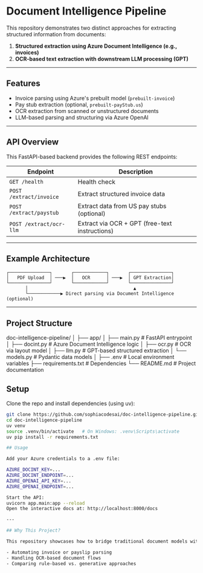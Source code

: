 # Document Intelligence Pipeline

This repository demonstrates two distinct approaches for extracting structured information from documents:

1. **Structured extraction using Azure Document Intelligence (e.g., invoices)**
2. **OCR-based text extraction with downstream LLM processing (GPT)**

---

## Features

- Invoice parsing using Azure's prebuilt model (`prebuilt-invoice`)
- Pay stub extraction (optional, `prebuilt-payStub.us`)
- OCR extraction from scanned or unstructured documents
- LLM-based parsing and structuring via Azure OpenAI

---

## API Overview

This FastAPI-based backend provides the following REST endpoints:

| Endpoint                 | Description                                     |
|--------------------------|-------------------------------------------------|
| `GET /health`            | Health check                                   |
| `POST /extract/invoice`  | Extract structured invoice data                |
| `POST /extract/paystub`  | Extract data from US pay stubs (optional)      |
| `POST /extract/ocr-llm`  | Extract via OCR + GPT (free-text instructions) |

---

## Example Architecture

```text
┌───────────────┐       ┌────────────┐       ┌───────────────┐
│   PDF Upload  │ ───▶  │   OCR      │ ───▶  │ GPT Extraction│
└───────────────┘       └────────────┘       └───────────────┘
       │                                       ▲
       └────────────▶ Direct parsing via Document Intelligence (optional)
```

---

## Project Structure

doc-intelligence-pipeline/
│
├── app/
│   ├── main.py         # FastAPI entrypoint
│   ├── docint.py       # Azure Document Intelligence logic
│   ├── ocr.py          # OCR via layout model
│   ├── llm.py          # GPT-based structured extraction
│   └── models.py       # Pydantic data models
│
├── .env                # Local environment variables
├── requirements.txt    # Dependencies
└── README.md           # Project documentation

## Setup

Clone the repo and install dependencies (using uv):

```bash
git clone https://github.com/sophiacodesai/doc-intelligence-pipeline.git
cd doc-intelligence-pipeline
uv venv
source .venv/bin/activate   # On Windows: .venv\Scripts\activate
uv pip install -r requirements.txt

## Usage

Add your Azure credentials to a .env file:

AZURE_DOCINT_KEY=...
AZURE_DOCINT_ENDPOINT=...
AZURE_OPENAI_API_KEY=...
AZURE_OPENAI_ENDPOINT=...

Start the API:
uvicorn app.main:app --reload
Open the interactive docs at: http://localhost:8000/docs

---

## Why This Project?

This repository showcases how to bridge traditional document models with GPT-based flexibility, ideal for:

- Automating invoice or payslip parsing
- Handling OCR-based document flows
- Comparing rule-based vs. generative approaches
